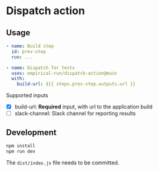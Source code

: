 # Dispatch action

## Usage

```yml
- name: Build step
  id: prev-step
  run: ...

- name: Dispatch for tests
  uses: empirical-run/dispatch-action@main
  with:
    build-url: ${{ steps.prev-step.outputs.url }}
```

Supported inputs
- [x] build-url: **Required** input, with url to the application build
- [ ] slack-channel: Slack channel for reporting results

## Development

```sh
npm install
npm run dev
```

The `dist/index.js` file needs to be committed.

